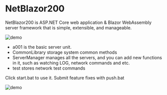 # NetBlazor200

NetBlazor200 is ASP.NET Core web application & Blazor WebAssembly server framework that is simple, extensible, and manageable.

![demo](https://github.com/taiwan-little-seal/NetBlazor200/blob/main/framework.png)

- a001 is the basic server unit.
- CommonLibrary storage system common methods 
- ServerManager manages all the servers, and you can add new functions in it, such as watching LOG, network commands and etc. 
- test stores network test commands 

Click start.bat to use it.
Submit feature fixes with push.bat

![demo](https://github.com/taiwan-little-seal/NetBlazor200/blob/main/demo.jpg)
